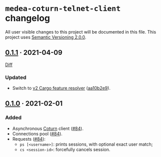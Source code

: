 `medea-coturn-telnet-client` changelog
======================================

All user visible changes to this project will be documented in this file. This project uses [Semantic Versioning 2.0.0].




## [0.1.1] · 2021-04-09
[0.1.1]: /../../tree/medea-coturn-telnet-client-0.1.1/crates/medea-coturn-telnet-client

[Diff](/../../compare/medea-coturn-telnet-client-0.1.0...medea-coturn-telnet-client-0.1.1)

### Updated

- Switch to [v2 Cargo feature resolver][011-1] ([aa10b2e9]).

[aa10b2e9]: /../../commit/aa10b2e9fc151465f77dc37d7f11f7cf654dbe6f
[011-1]: https://doc.rust-lang.org/cargo/reference/features.html#feature-resolver-version-2




## [0.1.0] · 2021-02-01
[0.1.0]: /../../tree/medea-coturn-telnet-client-0.1.0/crates/medea-coturn-telnet-client

### Added

- Asynchronous [Coturn] client ([#84]).
- Connections pool ([#84]).
- Requests ([#84]):
    - `ps [<username>]`: prints sessions, with optional exact user match;
    - `cs <session-id>`: forcefully cancels session.

[#84]: /../../pull/84





[Semantic Versioning 2.0.0]: https://semver.org
[Coturn]: https://github.com/coturn/coturn
